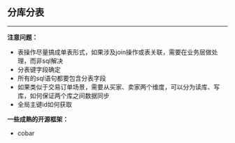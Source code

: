 ## 分库分表

---

**注意问题：**

*	表操作尽量搞成单表形式，如果涉及join操作或表关联，需要在业务层做处理，而非sql解决
*	分表键字段确定
*	所有的sql语句都要包含分表字段
*	如果类似于交易订单场景，需要从买家、卖家两个维度，可以分为读库、写库，如何保证两个库之间数据同步
*	全局主键id如何获取


**一些成熟的开源框架：**

*	cobar
